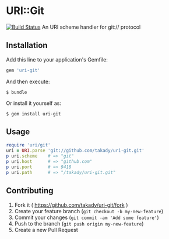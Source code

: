 # URI::Git
[![Build Status](https://travis-ci.org/takady/uri-git.svg?branch=master)](https://travis-ci.org/takady/uri-git)
An URI scheme handler for git:// protocol

## Installation

Add this line to your application's Gemfile:

```ruby
gem 'uri-git'
```

And then execute:

    $ bundle

Or install it yourself as:

    $ gem install uri-git

## Usage

```ruby
require 'uri/git'
uri = URI.parse 'git://github.com/takady/uri-git.git'
p uri.scheme    # => "git"
p uri.host      # => "github.com"
p uri.port      # => 9418
p uri.path      # => "/takady/uri-git.git"
```

## Contributing

1. Fork it ( https://github.com/takady/uri-git/fork )
2. Create your feature branch (`git checkout -b my-new-feature`)
3. Commit your changes (`git commit -am 'Add some feature'`)
4. Push to the branch (`git push origin my-new-feature`)
5. Create a new Pull Request
